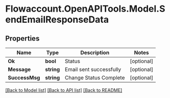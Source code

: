 
# Flowaccount.OpenAPITools.Model.SendEmailResponseData

## Properties

Name | Type | Description | Notes
------------ | ------------- | ------------- | -------------
**Ok** | **bool** | Status | [optional] 
**Message** | **string** | Email sent successfully | [optional] 
**SuccessMsg** | **string** | Change Status Complete | [optional] 

[[Back to Model list]](../README.md#documentation-for-models)
[[Back to API list]](../README.md#documentation-for-api-endpoints)
[[Back to README]](../README.md)

